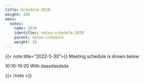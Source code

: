 ```yaml
---
title: Schedule 2010
weight: 100
menu:
  notes:
    name: 2010
    identifier: notes-schedule-2010
    parent: notes-schedule
    weight: 10
---
```

<!-- Meeting -->
{{< note title="2022-5-30">}}
Meeting schedule is shown below
  
10:10-10:20 With daasdasdsda




{{< /note >}}

